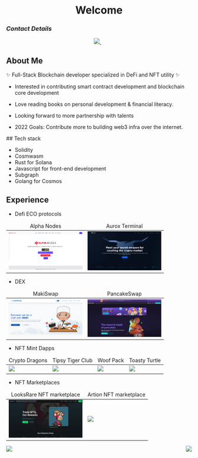 <h1 align= "center"><b>Welcome </b></h1>

### **_Contact Details_**

<p align='center'>
  <a href="https://t.me/throwkick">
    <img src="https://img.shields.io/badge/telegram-%230077B5.svg?&style=for-the-badge&logo=telegram&logoColor=white" />
  </a>&nbsp;&nbsp;
</p>

## About Me

<article class="markdown-body entry-content container-lg f5" itemprop="text"><p dir="auto"><g-emoji class="g-emoji" alias="sparkles" fallback-src="https://github.githubassets.com/images/icons/emoji/unicode/2728.png">✨</g-emoji> Full-Stack Blockchain developer specialized in DeFi and NFT utility <g-emoji class="g-emoji" alias="sparkles" fallback-src="https://github.githubassets.com/images/icons/emoji/unicode/2728.png">✨</g-emoji></p>
</article>

<p align="center">
  
- Interested in contributing smart contract development and blockchain core development

- Love reading books on personal development & financial literacy.

- Looking forward to more partnership with talents

- 2022 Goals: Contribute more to building web3 infra over the internet.

</p>
## Tech stack

- Solidity
- Cosmwasm
- Rust for Solana
- Javascript for front-end development
- Subgraph
- Golang for Cosmos

## Experience

- Defi ECO protocols
<table>
<thead align="center">
        <tr>
            <td>Alpha Nodes</td>
            <td>Aurox Terminal</td>
        </tr>
      </thead>
    <tr>
        <td>
            <a href="https://www.alphanodes.finance/">
                <img src="https://github.com/PfanP/PfanP/blob/main/alphanodes.png?raw=true" width="200">
            </a>
        </td>          
        <td>
            <a href="https://getaurox.com/">
                <img src="https://github.com/PfanP/PfanP/blob/main/aurox.png" width="200">
            </a>
        </td>   
    </tr>

</table>

- DEX
<table>
    <thead align="center">
        <tr>
            <td>MakiSwap</td>
            <td>PancakeSwap</td>
        </tr>
    </thead>
    <tr>
        <td>
            <a href="https://makiswap.com/">
                <img src="https://github.com/PfanP/PfanP/blob/main/makiswap.png" width="200">
            </a>
        </td>
        <td>
            <a href="https://pancakeswap.finance/">
                <img src="https://github.com/PfanP/PfanP/blob/main/PCS.png?raw=true" width="200">
            </a>
        </td>   
    </tr>  
</table>

- NFT Mint Dapps
<table>
    <thead align="center">
        <tr>
            <td>Crypto Dragons</td>
            <td>Tipsy Tiger Club</td>           
            <td>Woof Pack</td>
            <td>Toasty Turtle</td>
        </tr>
    </thead>
    <tr>
        <td>
            <a href="https://cryptodragons.com">
                <img src="https://github.com/letteldream/portfolio/blob/master/public/img/project/dragon.png" width="200">
            </a>
        </td>
        <td>
            <a href="https://www.tipsytigerclub.com/" target="_blank">
                <img src="https://github.com/letteldream/portfolio/blob/master/public/img/project/tiger.png" width="200">
            </a>
        </td>
        <td>
            <a href="https://woofpack.io/">
                <img src="https://github.com/letteldream/portfolio/blob/master/public/img/project/wolf.png" width="200">
            </a>
        </td>
        <td>
            <a href="https://toastyturts.com/" target="_blank">
                <img src="https://github.com/letteldream/portfolio/blob/master/public/img/project/turtle.png" width="200">
            </a>
        </td>                
    </tr>

</table>

- NFT Marketplaces
<table>
    <thead align="center">
        <tr>
            <td>LooksRare NFT marketplace</td>
            <td>Artion NFT marketplace</td>
        </tr>
    </thead>
    <tr>
        <td>
            <a href="https://looksrare.org/">
                <img src="https://github.com/PfanP/PfanP/blob/main/LOOKS.png" width="200">
            </a>
        </td>        
        <td>
            <a href="https://artion.io/">
                <img src="https://github.com/letteldream/portfolio/blob/master/public/img/project/artion.png" width="200">
            </a>
        </td>
    </tr>
</table>

<img align="left" src="https://visitor-badge.laobi.icu/badge?page_id=letteldream.letteldream" />
<img align="right" src="https://img.shields.io/github/followers/letteldream?label=Follow&style=social" />
<h1 align="center"></h1>

